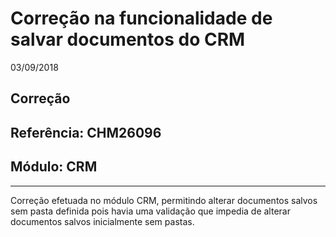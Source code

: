 # Correção na funcionalidade de salvar documentos do CRM
03/09/2018
## Correção
## Referência: CHM26096
## Módulo: CRM
***

Correção efetuada no módulo CRM, permitindo alterar documentos salvos sem pasta definida pois havia uma validação que impedia de alterar documentos salvos inicialmente sem pastas.